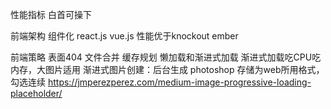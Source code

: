 性能指标
白首可操下


前端架构
组件化
react.js vue.js 性能优于knockout ember

前端策略
表面404
文件合并
缓存规划
懒加载和渐进式加载
  渐进式加载吃CPU吃内存，大图片适用
  渐进式图片创建：后台生成 photoshop 存储为web所用格式，勾选连续
  https://jmperezperez.com/medium-image-progressive-loading-placeholder/